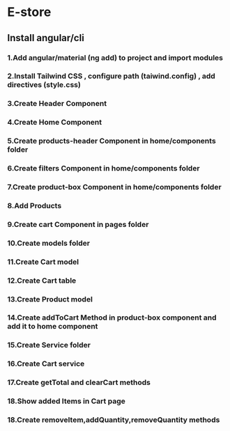 # E-store

## Install angular/cli
### 1.Add angular/material (ng add) to project and import modules
### 2.Install Tailwind CSS , configure path (taiwind.config) , add directives (style.css)
### 3.Create Header Component
### 4.Create Home Component
### 5.Create products-header Component in home/components folder
### 6.Create filters Component in home/components folder
### 7.Create product-box Component in home/components folder
### 8.Add Products
### 9.Create cart Component in pages folder
### 10.Create models folder
### 11.Create Cart model
### 12.Create Cart table
### 13.Create Product model
### 14.Create addToCart Method in product-box component and add it to home component
### 15.Create Service folder
### 16.Create Cart service
### 17.Create getTotal and clearCart methods
### 18.Show added Items in Cart page
### 18.Create removeItem,addQuantity,removeQuantity methods